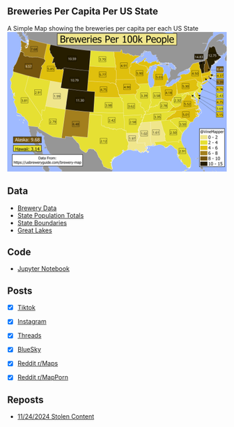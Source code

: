 ## Breweries Per Capita Per US State
A Simple Map showing the breweries per capita per each US State
![Map](Breweries_Per_Capita.png)

## Data
* [Brewery Data](https://usbreweryguide.com/brewery-map)
* [State Population Totals](https://www.census.gov/data/tables/time-series/demo/popest/2020s-state-total.html)
* [State Boundaries](https://www.census.gov/geographies/mapping-files/time-series/geo/carto-boundary-file.html)
* [Great Lakes](https://usicecenter.gov/Products/GreatLakesData)


## Code
* [Jupyter Notebook](FormatData.ipynb)

## Posts
- [x] [Tiktok](https://www.tiktok.com/@vinemapper/video/7440602267780123935)
- [x] [Instagram](https://www.instagram.com/p/DCuu_62zZxH/)
- [x] [Threads](https://www.threads.net/@vinemapper/post/DCuvAd8zVqP)
- [x] [BlueSky](https://bsky.app/profile/vinemapper.bsky.social/post/3lbnhsdoexk2r)
- [x] [Reddit r/Maps](https://www.reddit.com/r/Maps/comments/1gyaqil/breweries_per_100k_people_2023_populations/)
- [x] [Reddit r/MapPorn](https://www.reddit.com/r/MapPorn/comments/1gz0wrg/breweries_per_100k_people/)


## Reposts
* [11/24/2024 Stolen Content](https://www.reddit.com/r/MapPorn/comments/1gyrus4/breweries_per_100k_people_2023_populations/)